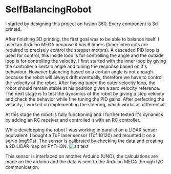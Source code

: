 # SelfBalancingRobot

I started by designing this project on fusion 360. Every component is 3d printed.


After finishing 3D printing, the first goal was to be able to balance itself. I used an Arduino MEGA because it has 6 timers (timer interrupts are required to precisely control the stepper motors). A cascaded PID loop is used for control, this inside loop is for controlling the angle and the outside loop is for controlling the velocity. 
I first started with the inner loop by giving the controller a certain angle and tuning the response based on it's behaviour.
However balancing based on a certain angle is not enough because the robot will always drift eventually, therefore we have to control the velocity of the robot.
After having tuned the outer velocity loop, the robot should remain stable at his position given a zero velocity reference.
The next stage is to test the dynamics of the robot by giving a step velocity and check the behavior while fine tuning the PID gains.
After perfecting the velocity, i worked on implementing the steering, which works as differential.

At this stage the robot is fully functioning and I further tested it's dynamics by adding an RC receiver and controlled it with an RC controller.

While developping the robot I was working in parallel on a LIDAR sensor equivalent. I bought a ToF laser sensor (Tof 10120) and mounted it on a servo (mg90s). The sensor is calibrated by checking the data and creating a 2D LIDAR map on PYTHON. ![alt text](https://github.com/[naderriman]/[SelfBalancingRobot]/blob/[main]/delay20.png)

This sensor is interfaced on another Arduino (UNO), the calculations are made on the arduino and the data is sent to the Arduino MEGA through I2C communication.

